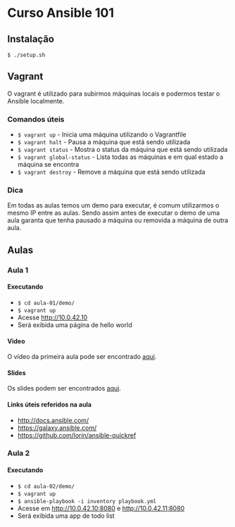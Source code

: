 # Curso Ansible 101

## Instalação

```
$ ./setup.sh
```

## Vagrant

O vagrant é utilizado para subirmos máquinas locais e podermos testar o Ansible
localmente.

### Comandos úteis

- `$ vagrant up` - Inicia uma máquina utilizando o Vagrantfile
- `$ vagrant halt` - Pausa a máquina que está sendo utilizada
- `$ vagrant status` - Mostra o status da máquina que está sendo utilizada
- `$ vagrant global-status` - Lista todas as máquinas e em qual estado a máquina
  se encontra
- `$ vagrant destroy` - Remove a máquina que está sendo utilizada

### Dica

Em todas as aulas temos um demo para executar, é comum utilizarmos o mesmo IP
entre as aulas. Sendo assim antes de executar o demo de uma aula garanta que
tenha pausado a máquina ou removida a máquina de outra aula.

## Aulas

### Aula 1

#### Executando

- `$ cd aula-01/demo/`
- `$ vagrant up`
- Acesse http://10.0.42.10
- Será exibida uma página de hello world

#### Video

O vídeo da primeira aula pode ser encontrado
[aqui](https://helabs.wistia.com/medias/snauei2mfs).

#### Slides

Os slides podem ser encontrados [aqui](aula-01/ansible-101_1.pdf).

#### Links úteis referidos na aula

- http://docs.ansible.com/
- https://galaxy.ansible.com/
- https://github.com/lorin/ansible-quickref

### Aula 2

#### Executando

- `$ cd aula-02/demo/`
- `$ vagrant up`
- `$ ansible-playbook -i inventory playbook.yml`
- Acesse em http://10.0.42.10:8080 e http://10.0.42.11:8080
- Será exibida uma app de todo list

